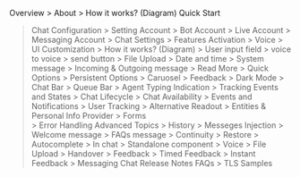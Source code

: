 Overview
    > About
    > How it works? (Diagram)
Quick Start
> Chat Configuration
    > Setting Account
        > Bot Account
        > Live Account
        > Messaging Account
    > Chat Settings
        > Features Activation
        > Voice
    > UI Customization
        > How it works? (Diagram)
        > User input field
            > voice to voice
            > send button
            > File Upload
        > Date and time
        > System message
        > Incoming & Outgoing message
            > Read More
            > Quick Options
            > Persistent Options
            > Caruosel
            > Feedback
        > Dark Mode
        > Chat Bar
        > Queue Bar
        > Agent Typing Indication
    > Tracking Events and States
        > Chat Lifecycle
        > Chat Availability
        > Events and Notifications
        > User Tracking
        > Alternative Readout
        > Entities & Personal Info Provider
        > Forms    
        > Error Handling
> Advanced Topics
    > History
    > Messeges Injection
        > Welcome message
        > FAQs message
    > Continuity
    > Restore
    > Autocomplete
        > In chat
        > Standalone component
    > Voice
    > File Upload
    > Handover
    > Feedback
        > Timed Feedback
        > Instant Feedback
    > Messaging Chat
Release Notes
FAQs
    > TLS
Samples
    
    
    

